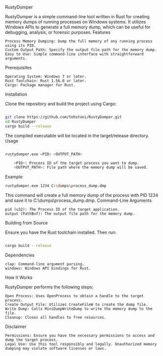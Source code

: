 RustyDumper

RustyDumper is a simple command-line tool written in Rust for creating memory dumps of running processes on Windows systems. It utilizes Windows APIs to generate a full memory dump, which can be useful for debugging, analysis, or forensic purposes.
Features

    Process Memory Dumping: Dump the full memory of any running process using its PID.
    Custom Output Path: Specify the output file path for the memory dump.
    Easy to Use: Simple command-line interface with straightforward arguments.

Prerequisites

    Operating System: Windows 7 or later.
    Rust Toolchain: Rust 1.56.0 or later.
    Cargo: Package manager for Rust.

Installation

Clone the repository and build the project using Cargo:

```bash

git clone https://github.com/tehstoni/RustyDumper.git
cd RustyDumper
cargo build --release
```

The compiled executable will be located in the target/release directory.
Usage

```bash

rustydumper.exe <PID> <OUTPUT_PATH>

    <PID>: Process ID of the target process you want to dump.
    <OUTPUT_PATH>: File path where the memory dump will be saved.
```
Example

```bash
rustydumper.exe 1234 C:\dumps\process_dump.dmp
```
This command will create a full memory dump of the process with PID 1234 and save it to C:\dumps\process_dump.dmp.
Command-Line Arguments

    pid (u32): The Process ID of the target application.
    output (PathBuf): The output file path for the memory dump.

Building from Source

Ensure you have the Rust toolchain installed. Then run:

```bash

cargo build --release
```

Dependencies

    clap: Command-line argument parsing.
    windows: Windows API bindings for Rust.

How It Works

RustyDumper performs the following steps:

    Open Process: Uses OpenProcess to obtain a handle to the target process.
    Create Output File: Utilizes CreateFileW to create the dump file.
    Write Dump: Calls MiniDumpWriteDump to write the memory dump to the file.
    Cleanup: Closes all handles to free resources.

Disclaimer

    Permissions: Ensure you have the necessary permissions to access and dump the target process.
    Legal Use: Use this tool responsibly and legally. Unauthorized memory dumping may violate software licenses or laws.
